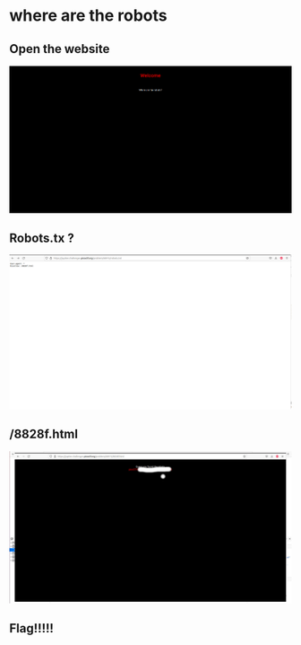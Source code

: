 # where are the robots

## Open the website

![Step1](Step3)

## Robots.tx ?

![Step2](Step1)

 ## /8828f.html

![Step3](Step2.jpg)

## Flag!!!!!
